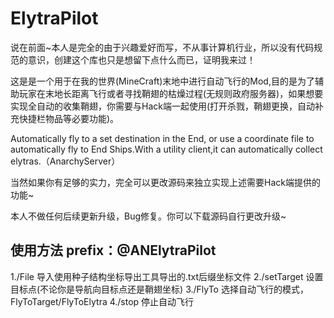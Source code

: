 # ElytraPilot
说在前面~本人是完全的由于兴趣爱好而写，不从事计算机行业，所以没有代码规范的意识，创建这个库也只是想留下点什么而已，证明我来过！

这是是一个用于在我的世界(MineCraft)末地中进行自动飞行的Mod,目的是为了辅助玩家在末地长距离飞行或者寻找鞘翅的枯燥过程(无规则政府服务器)，如果想要实现全自动的收集鞘翅，你需要与Hack端一起使用(打开杀戮，鞘翅更换，自动补充快捷栏物品等必要功能)。

Automatically fly to a set destination in the End, or use a coordinate file to automatically fly to End Ships.With a utility client,it can automatically collect elytras.（AnarchyServer）

当然如果你有足够的实力，完全可以更改源码来独立实现上述需要Hack端提供的功能~

本人不做任何后续更新升级，Bug修复。你可以下载源码自行更改升级~

## 使用方法 prefix：@ANElytraPilot
1./File         导入使用种子结构坐标导出工具导出的.txt后缀坐标文件
2./setTarget    设置目标点(不论你是导航向目标点还是鞘翅坐标)
3./FlyTo        选择自动飞行的模式，FlyToTarget/FlyToElytra
4./stop         停止自动飞行


